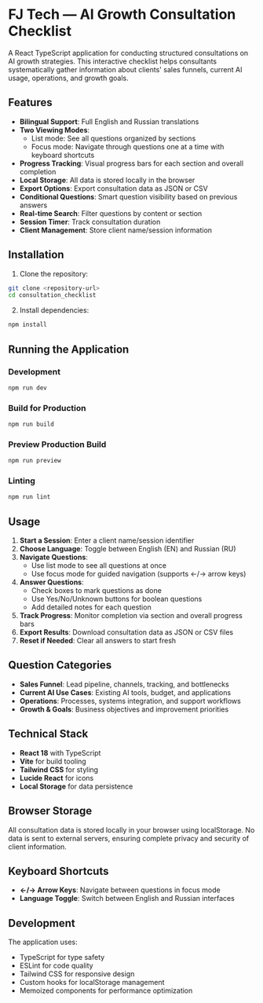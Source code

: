 # FJ Tech — AI Growth Consultation Checklist

A React TypeScript application for conducting structured consultations on AI growth strategies. This interactive checklist helps consultants systematically gather information about clients' sales funnels, current AI usage, operations, and growth goals.

## Features

- **Bilingual Support**: Full English and Russian translations
- **Two Viewing Modes**: 
  - List mode: See all questions organized by sections
  - Focus mode: Navigate through questions one at a time with keyboard shortcuts
- **Progress Tracking**: Visual progress bars for each section and overall completion
- **Local Storage**: All data is stored locally in the browser
- **Export Options**: Export consultation data as JSON or CSV
- **Conditional Questions**: Smart question visibility based on previous answers
- **Real-time Search**: Filter questions by content or section
- **Session Timer**: Track consultation duration
- **Client Management**: Store client name/session information

## Installation

1. Clone the repository:
```bash
git clone <repository-url>
cd consultation_checklist
```

2. Install dependencies:
```bash
npm install
```

## Running the Application

### Development
```bash
npm run dev
```

### Build for Production
```bash
npm run build
```

### Preview Production Build
```bash
npm run preview
```

### Linting
```bash
npm run lint
```

## Usage

1. **Start a Session**: Enter a client name/session identifier
2. **Choose Language**: Toggle between English (EN) and Russian (RU)
3. **Navigate Questions**: 
   - Use list mode to see all questions at once
   - Use focus mode for guided navigation (supports ←/→ arrow keys)
4. **Answer Questions**: 
   - Check boxes to mark questions as done
   - Use Yes/No/Unknown buttons for boolean questions
   - Add detailed notes for each question
5. **Track Progress**: Monitor completion via section and overall progress bars
6. **Export Results**: Download consultation data as JSON or CSV files
7. **Reset if Needed**: Clear all answers to start fresh

## Question Categories

- **Sales Funnel**: Lead pipeline, channels, tracking, and bottlenecks
- **Current AI Use Cases**: Existing AI tools, budget, and applications
- **Operations**: Processes, systems integration, and support workflows
- **Growth & Goals**: Business objectives and improvement priorities

## Technical Stack

- **React 18** with TypeScript
- **Vite** for build tooling
- **Tailwind CSS** for styling
- **Lucide React** for icons
- **Local Storage** for data persistence

## Browser Storage

All consultation data is stored locally in your browser using localStorage. No data is sent to external servers, ensuring complete privacy and security of client information.

## Keyboard Shortcuts

- **←/→ Arrow Keys**: Navigate between questions in focus mode
- **Language Toggle**: Switch between English and Russian interfaces

## Development

The application uses:
- TypeScript for type safety
- ESLint for code quality
- Tailwind CSS for responsive design
- Custom hooks for localStorage management
- Memoized components for performance optimization